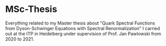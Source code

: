 # MSc-Thesis
Everything related to my Master thesis about "Quark Spectral Functions from Dyson-Schwinger Equations with Spectral Renormalization" I carried out at the ITP in Heidelberg under supervision of Prof. Jan Pawlowski from 2020 to 2021.
